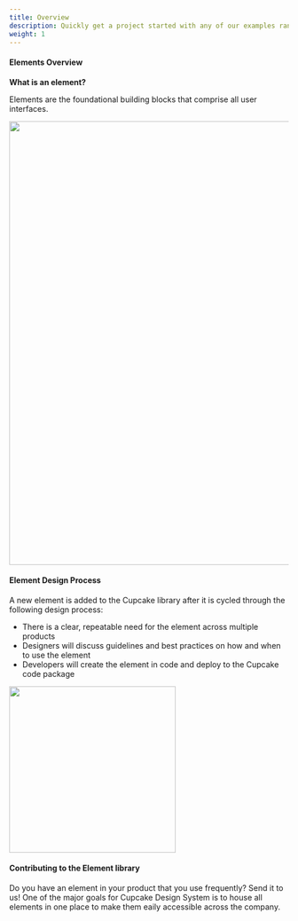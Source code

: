 ```yaml
---
title: Overview
description: Quickly get a project started with any of our examples ranging from using parts of the framework to custom components and layouts.
weight: 1
---
```

<!-- 
{% for item in site.data.nav %}
<h3>{{ item.title }}</h3>
  <ul>
    {% for page in item.pages %}
      <li><a href="{{ page.title }}">{{ page.title }}</a></li>
    {% endfor %}
  </ul>
{% endfor %} -->

#### Elements Overview

**What is an element?**

Elements are the foundational building blocks that comprise all user interfaces. 

<img src="{{ site.url }}{{ site.baseurl }}/assets/img/elements/element-overview/element-overview-diagram.png" width="800px;">


#### Element Design Process

A new element is added to the Cupcake library after it is cycled through the following design process:

- There is a clear, repeatable need for the element across multiple products
- Designers will discuss guidelines and best practices on how and when to use the element
- Developers will create the element in code and deploy to the Cupcake code package 

<img src="{{ site.url }}{{ site.baseurl }}/assets/img/elements/element-overview/element-overview-design-process-diagram.png" width="300px;">


#### Contributing to the Element library

Do you have an element in your product that you use frequently? Send it to us! One of the major goals for Cupcake Design System is to house all elements in one place to make them eaily accessible across the company.




